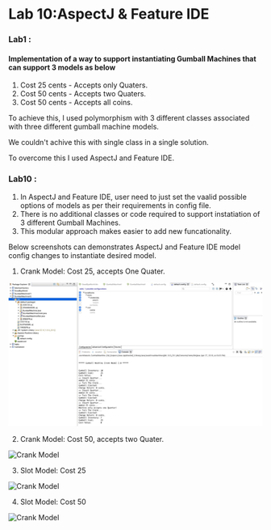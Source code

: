 # Lab 10:AspectJ & Feature IDE

### Lab1 : 
#### Implementation of a way to support instantiating Gumball Machines that can support 3 models as below
1. Cost 25 cents - Accepts only Quaters.
2. Cost 50 cents - Accepts two Quaters.
3. Cost 50 cents - Accepts all coins.

To achieve this, I used polymorphism with 3 different classes associated with three different gumball machine models.

We couldn't achive this with single class in a single solution.

To overcome this I used AspectJ and Feature IDE.

### Lab10 :
1. In AspectJ and Feature IDE, user need to just set the vaalid possible options of models as per their requirements in config file.
2. There is no additional classes or code required to support instatiation of 3 different Gumball Machines.
3. This modular approach makes easier to add new funcationality.

Below screenshots can demonstrates AspectJ and Feature IDE model config changes to instantiate desired model.

1. Crank Model: Cost 25, accepts One Quater.

![Crank Model](https://github.com/07priyayadav/cmpe202/blob/master/lab10/output/CrankModelOneQTRCost25.jpeg)

2. Crank Model: Cost 50, accepts two Quater.

![Crank Model](https://github.com/07priyayadav/cmpe202/lab10/output/CrankModelTwoQTR50Cost.jpeg)

3. Slot Model: Cost 25

![Crank Model](https://github.com/07priyayadav/cmpe202/lab10/output/SlotModelCost25.jpeg)

4. Slot Model: Cost 50

![Crank Model](https://github.com/07priyayadav/cmpe202/lab10/output/SlotModelCost50.jpeg)
